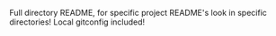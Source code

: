 Full directory README, for specific project README's look in specific directories!
Local gitconfig included!
